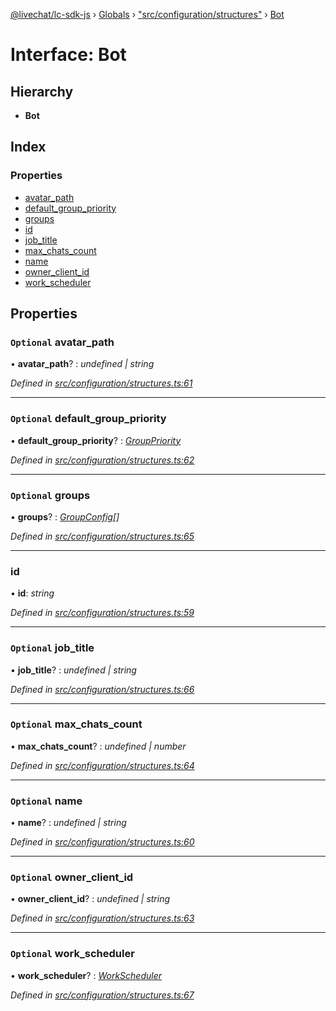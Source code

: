 [@livechat/lc-sdk-js](../README.md) › [Globals](../globals.md) › ["src/configuration/structures"](../modules/_src_configuration_structures_.md) › [Bot](_src_configuration_structures_.bot.md)

# Interface: Bot

## Hierarchy

* **Bot**

## Index

### Properties

* [avatar_path](_src_configuration_structures_.bot.md#optional-avatar_path)
* [default_group_priority](_src_configuration_structures_.bot.md#optional-default_group_priority)
* [groups](_src_configuration_structures_.bot.md#optional-groups)
* [id](_src_configuration_structures_.bot.md#id)
* [job_title](_src_configuration_structures_.bot.md#optional-job_title)
* [max_chats_count](_src_configuration_structures_.bot.md#optional-max_chats_count)
* [name](_src_configuration_structures_.bot.md#optional-name)
* [owner_client_id](_src_configuration_structures_.bot.md#optional-owner_client_id)
* [work_scheduler](_src_configuration_structures_.bot.md#optional-work_scheduler)

## Properties

### `Optional` avatar_path

• **avatar_path**? : *undefined | string*

*Defined in [src/configuration/structures.ts:61](https://github.com/livechat/lc-sdk-js/blob/61db942/src/configuration/structures.ts#L61)*

___

### `Optional` default_group_priority

• **default_group_priority**? : *[GroupPriority](../enums/_src_configuration_structures_.grouppriority.md)*

*Defined in [src/configuration/structures.ts:62](https://github.com/livechat/lc-sdk-js/blob/61db942/src/configuration/structures.ts#L62)*

___

### `Optional` groups

• **groups**? : *[GroupConfig](_src_configuration_structures_.groupconfig.md)[]*

*Defined in [src/configuration/structures.ts:65](https://github.com/livechat/lc-sdk-js/blob/61db942/src/configuration/structures.ts#L65)*

___

###  id

• **id**: *string*

*Defined in [src/configuration/structures.ts:59](https://github.com/livechat/lc-sdk-js/blob/61db942/src/configuration/structures.ts#L59)*

___

### `Optional` job_title

• **job_title**? : *undefined | string*

*Defined in [src/configuration/structures.ts:66](https://github.com/livechat/lc-sdk-js/blob/61db942/src/configuration/structures.ts#L66)*

___

### `Optional` max_chats_count

• **max_chats_count**? : *undefined | number*

*Defined in [src/configuration/structures.ts:64](https://github.com/livechat/lc-sdk-js/blob/61db942/src/configuration/structures.ts#L64)*

___

### `Optional` name

• **name**? : *undefined | string*

*Defined in [src/configuration/structures.ts:60](https://github.com/livechat/lc-sdk-js/blob/61db942/src/configuration/structures.ts#L60)*

___

### `Optional` owner_client_id

• **owner_client_id**? : *undefined | string*

*Defined in [src/configuration/structures.ts:63](https://github.com/livechat/lc-sdk-js/blob/61db942/src/configuration/structures.ts#L63)*

___

### `Optional` work_scheduler

• **work_scheduler**? : *[WorkScheduler](_src_configuration_structures_.workscheduler.md)*

*Defined in [src/configuration/structures.ts:67](https://github.com/livechat/lc-sdk-js/blob/61db942/src/configuration/structures.ts#L67)*
